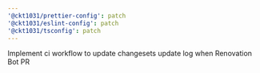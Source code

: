```yaml
---
'@ckt1031/prettier-config': patch
'@ckt1031/eslint-config': patch
'@ckt1031/tsconfig': patch
---
```


Implement ci workflow to update changesets update log when Renovation Bot PR
